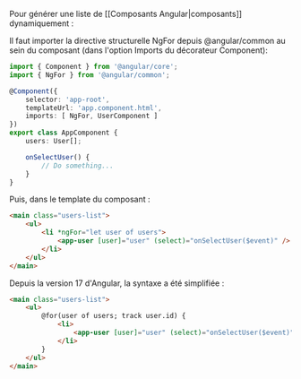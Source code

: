 
Pour générer une liste de [[Composants Angular|composants]] dynamiquement : 

Il faut importer la directive structurelle NgFor  depuis @angular/common au sein du composant (dans l'option Imports du décorateur Component): 
```typescript
import { Component } from '@angular/core';
import { NgFor } from '@angular/common';

@Component({
	selector: 'app-root',
	templateUrl: 'app.component.html',
	imports: [ NgFor, UserComponent ]
})
export class AppComponent {
	users: User[];

	onSelectUser() {
		// Do something...
	}	
}
```

Puis, dans le template du composant : 
```html
<main class="users-list">
	<ul>
		<li *ngFor="let user of users">
			<app-user [user]="user" (select)="onSelectUser($event)" />
		</li>
	</ul>
</main>
```


Depuis la version 17 d'Angular, la syntaxe a été simplifiée :
```html
<main class="users-list">
	<ul>
		@for(user of users; track user.id) {
			<li>
				<app-user [user]="user" (select)="onSelectUser($event)" />
			</li>
		}
	</ul>
</main>
```